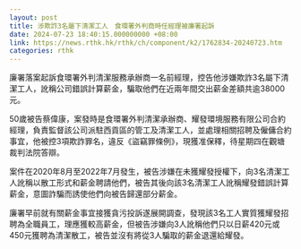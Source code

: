 ```yaml
---
layout: post
title: 涉欺詐3名屬下清潔工人　食環署外判商時任經理被廉署起訴
date: 2024-07-23 18:40:15.000000000 +08:00
link: https://news.rthk.hk/rthk/ch/component/k2/1762834-20240723.htm
categories: rthk
---
```


廉署落案起訴食環署外判清潔服務承辦商一名前經理，控告他涉嫌欺詐3名屬下清潔工人，訛稱公司錯誤計算薪金，騙取他們在近兩年間交出薪金差額共逾38000元。

50歲被告蔡偉康，案發時是食環署外判清潔承辦商、耀發環境服務有限公司合約經理，負責監督該公司派駐西貢區的管工及清潔工人，並處理相關招聘及僱傭合約事宜，他被控3項欺詐罪名，違反《盜竊罪條例》，現獲准保釋，待星期四在觀塘裁判法院答辯。

案件在2020年8月至2022年7月發生，被告涉嫌在未獲耀發授權下，向3名清潔工人訛稱以散工形式和薪金聘請他們，被告其後向該3名清潔工人訛稱耀發錯誤計算薪金，意圖詐騙而誘使他們向被告歸還部分薪金。

廉署早前就有關薪金事宜接獲貪污投訴遂展開調查，發現該3名工人實質獲耀發招聘為全職員工，理應獲較高薪金，但被告涉嫌向3人訛稱他們只以日薪420元或450元獲聘為清潔散工，被告並沒有將從3人騙取的薪金退還給耀發。
